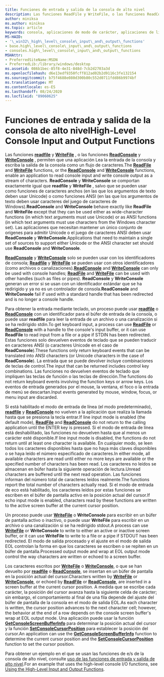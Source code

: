 ```yaml
---
title: Funciones de entrada y salida de la consola de alto nivel
description: Las funciones ReadFile y WriteFile, o las funciones ReadConsole y WriteConsole, permiten que una aplicación Lea la entrada de la consola y escriba la salida de la consola como un flujo de caracteres.
author: miniksa
ms.author: miniksa
ms.topic: article
keywords: consola, aplicaciones de modo de carácter, aplicaciones de línea de comandos, aplicaciones de terminal, API de consola
MS-HAID:
- '\_win32\_high\_level\_console\_input\_and\_output\_functions'
- base.high\_level\_console\_input\_and\_output\_functions
- consoles.high\_level\_console\_input\_and\_output\_functions
MSHAttr:
- PreferredSiteName:MSDN
- PreferredLib:/library/windows/desktop
ms.assetid: 086b1bec-85f8-4e31-848d-7cb2d2703a3d
ms.openlocfilehash: d6e13edf9350fcff812ad02b2d9116c3fe132154
ms.sourcegitcommit: b75f4688e080d300b80c552d0711fdd86b9974bf
ms.translationtype: MT
ms.contentlocale: es-ES
ms.lasthandoff: 08/24/2020
ms.locfileid: "89060625"
---
```

# <a name="high-level-console-input-and-output-functions"></a><span data-ttu-id="1261c-104">Funciones de entrada y salida de la consola de alto nivel</span><span class="sxs-lookup"><span data-stu-id="1261c-104">High-Level Console Input and Output Functions</span></span>


<span data-ttu-id="1261c-105">Las funciones [**readfile**](https://msdn.microsoft.com/library/windows/desktop/aa365467) y [**WriteFile**](https://msdn.microsoft.com/library/windows/desktop/aa365747) , o las funciones [**ReadConsole**](readconsole.md) y [**WriteConsole**](writeconsole.md) , permiten que una aplicación Lea la entrada de la consola y escriba la salida de la consola como un flujo de caracteres.</span><span class="sxs-lookup"><span data-stu-id="1261c-105">The [**ReadFile**](https://msdn.microsoft.com/library/windows/desktop/aa365467) and [**WriteFile**](https://msdn.microsoft.com/library/windows/desktop/aa365747) functions, or the [**ReadConsole**](readconsole.md) and [**WriteConsole**](writeconsole.md) functions, enable an application to read console input and write console output as a stream of characters.</span></span> <span data-ttu-id="1261c-106">**ReadConsole** y **WriteConsole** se comportan exactamente igual que **readfile** y **WriteFile** , salvo que se pueden usar como funciones de caracteres anchos (en las que los argumentos de texto deben usar Unicode) o como funciones ANSI (en las que los argumentos de texto deben usar caracteres del juego de caracteres de Windows).</span><span class="sxs-lookup"><span data-stu-id="1261c-106">**ReadConsole** and **WriteConsole** behave exactly like **ReadFile** and **WriteFile** except that they can be used either as wide-character functions (in which text arguments must use Unicode) or as ANSI functions (in which text arguments must use characters from the Windows character set).</span></span> <span data-ttu-id="1261c-107">Las aplicaciones que necesitan mantener un único conjunto de orígenes para admitir Unicode o el juego de caracteres ANSI deben usar **ReadConsole** y **WriteConsole**.</span><span class="sxs-lookup"><span data-stu-id="1261c-107">Applications that need to maintain a single set of sources to support either Unicode or the ANSI character set should use **ReadConsole** and **WriteConsole**.</span></span>

<span data-ttu-id="1261c-108">[**ReadConsole**](readconsole.md) y [**WriteConsole**](writeconsole.md) solo se pueden usar con los identificadores de consola; [**Readfile**](https://msdn.microsoft.com/library/windows/desktop/aa365467) y [**WriteFile**](https://msdn.microsoft.com/library/windows/desktop/aa365747) se pueden usar con otros identificadores (como archivos o canalizaciones).</span><span class="sxs-lookup"><span data-stu-id="1261c-108">[**ReadConsole**](readconsole.md) and [**WriteConsole**](writeconsole.md) can only be used with console handles; [**ReadFile**](https://msdn.microsoft.com/library/windows/desktop/aa365467) and [**WriteFile**](https://msdn.microsoft.com/library/windows/desktop/aa365747) can be used with other handles (such as files or pipes).</span></span> <span data-ttu-id="1261c-109">**ReadConsole** y **WriteConsole** generan un error si se usan con un identificador estándar que se ha redirigido y ya no es un controlador de consola.</span><span class="sxs-lookup"><span data-stu-id="1261c-109">**ReadConsole** and **WriteConsole** fail if used with a standard handle that has been redirected and is no longer a console handle.</span></span>

<span data-ttu-id="1261c-110">Para obtener la entrada mediante teclado, un proceso puede usar [**readfile**](https://msdn.microsoft.com/library/windows/desktop/aa365467) o [**ReadConsole**](readconsole.md) con un identificador para el búfer de entrada de la consola, o puede usar **readfile** para leer la entrada de un archivo o una canalización si se ha redirigido stdin.</span><span class="sxs-lookup"><span data-stu-id="1261c-110">To get keyboard input, a process can use [**ReadFile**](https://msdn.microsoft.com/library/windows/desktop/aa365467) or [**ReadConsole**](readconsole.md) with a handle to the console's input buffer, or it can use **ReadFile** to read input from a file or a pipe if STDIN has been redirected.</span></span> <span data-ttu-id="1261c-111">Estas funciones solo devuelven eventos de teclado que se pueden traducir en caracteres ANSI (o caracteres Unicode en el caso de **ReadConsole**).</span><span class="sxs-lookup"><span data-stu-id="1261c-111">These functions only return keyboard events that can be translated into ANSI characters (or Unicode characters in the case of **ReadConsole**).</span></span> <span data-ttu-id="1261c-112">La entrada que se puede devolver incluye combinaciones de teclas de control.</span><span class="sxs-lookup"><span data-stu-id="1261c-112">The input that can be returned includes control key combinations.</span></span> <span data-ttu-id="1261c-113">Las funciones no devuelven eventos de teclado que impliquen las teclas de función o las teclas de dirección.</span><span class="sxs-lookup"><span data-stu-id="1261c-113">The functions do not return keyboard events involving the function keys or arrow keys.</span></span> <span data-ttu-id="1261c-114">Los eventos de entrada generados por el mouse, la ventana, el foco o la entrada de menú se descartan.</span><span class="sxs-lookup"><span data-stu-id="1261c-114">Input events generated by mouse, window, focus, or menu input are discarded.</span></span>

<span data-ttu-id="1261c-115">Si está habilitado el modo de entrada de línea (el modo predeterminado), [**readfile**](https://msdn.microsoft.com/library/windows/desktop/aa365467) y [**ReadConsole**](readconsole.md) no vuelven a la aplicación que realiza la llamada hasta que se presiona la tecla entrar.</span><span class="sxs-lookup"><span data-stu-id="1261c-115">If line input mode is enabled (the default mode), [**ReadFile**](https://msdn.microsoft.com/library/windows/desktop/aa365467) and [**ReadConsole**](readconsole.md) do not return to the calling application until the ENTER key is pressed.</span></span> <span data-ttu-id="1261c-116">Si el modo de entrada de línea está deshabilitado, las funciones no devuelven hasta que al menos un carácter esté disponible.</span><span class="sxs-lookup"><span data-stu-id="1261c-116">If line input mode is disabled, the functions do not return until at least one character is available.</span></span> <span data-ttu-id="1261c-117">En cualquier modo, se leen todos los caracteres disponibles hasta que no haya más claves disponibles o se haya leído el número especificado de caracteres.</span><span class="sxs-lookup"><span data-stu-id="1261c-117">In either mode, all available characters are read until either no more keys are available or the specified number of characters has been read.</span></span> <span data-ttu-id="1261c-118">Los caracteres no leídos se almacenan en búfer hasta la siguiente operación de lectura.</span><span class="sxs-lookup"><span data-stu-id="1261c-118">Unread characters are buffered until the next read operation.</span></span> <span data-ttu-id="1261c-119">Las funciones informan del número total de caracteres leídos realmente.</span><span class="sxs-lookup"><span data-stu-id="1261c-119">The functions report the total number of characters actually read.</span></span> <span data-ttu-id="1261c-120">Si el modo de entrada de eco está habilitado, los caracteres leídos por estas funciones se escriben en el búfer de pantalla activo en la posición actual del cursor.</span><span class="sxs-lookup"><span data-stu-id="1261c-120">If echo input mode is enabled, characters read by these functions are written to the active screen buffer at the current cursor position.</span></span>

<span data-ttu-id="1261c-121">Un proceso puede usar [**WriteFile**](https://msdn.microsoft.com/library/windows/desktop/aa365747) o **WriteConsole** para escribir en un búfer de pantalla activo o inactivo, o puede usar **WriteFile** para escribir en un archivo o una canalización si se ha redirigido stdout.</span><span class="sxs-lookup"><span data-stu-id="1261c-121">A process can use [**WriteFile**](https://msdn.microsoft.com/library/windows/desktop/aa365747) or **WriteConsole** to write to either an active or inactive screen buffer, or it can use **WriteFile** to write to a file or a pipe if STDOUT has been redirected.</span></span> <span data-ttu-id="1261c-122">El modo de salida procesado y el ajuste en el modo de salida EOL controlan la forma en que los caracteres se escriben o se repiten en un búfer de pantalla.</span><span class="sxs-lookup"><span data-stu-id="1261c-122">Processed output mode and wrap at EOL output mode control the way characters are written or echoed to a screen buffer.</span></span>

<span data-ttu-id="1261c-123">Los caracteres escritos por [**WriteFile**](https://msdn.microsoft.com/library/windows/desktop/aa365747) o [**WriteConsole**](writeconsole.md), o que se han devuelto por [**readfile**](https://msdn.microsoft.com/library/windows/desktop/aa365467) o [**ReadConsole**](readconsole.md), se insertan en un búfer de pantalla en la posición actual del cursor.</span><span class="sxs-lookup"><span data-stu-id="1261c-123">Characters written by [**WriteFile**](https://msdn.microsoft.com/library/windows/desktop/aa365747) or [**WriteConsole**](writeconsole.md), or echoed by [**ReadFile**](https://msdn.microsoft.com/library/windows/desktop/aa365467) or [**ReadConsole**](readconsole.md), are inserted in a screen buffer at the current cursor position.</span></span> <span data-ttu-id="1261c-124">A medida que se escribe cada carácter, la posición del cursor avanza hasta la siguiente celda de carácter; sin embargo, el comportamiento al final de una fila depende del ajuste del búfer de pantalla de la consola en el modo de salida EOL.</span><span class="sxs-lookup"><span data-stu-id="1261c-124">As each character is written, the cursor position advances to the next character cell; however, the behavior at the end of a row depends on the console screen buffer's wrap at EOL output mode.</span></span> <span data-ttu-id="1261c-125">Una aplicación puede usar la función [**GetConsoleScreenBufferInfo**](getconsolescreenbufferinfo.md) para determinar la posición actual del cursor y la función [**SetConsoleCursorPosition**](setconsolecursorposition.md) para establecer la posición del cursor.</span><span class="sxs-lookup"><span data-stu-id="1261c-125">An application can use the [**GetConsoleScreenBufferInfo**](getconsolescreenbufferinfo.md) function to determine the current cursor position and the [**SetConsoleCursorPosition**](setconsolecursorposition.md) function to set the cursor position.</span></span>

<span data-ttu-id="1261c-126">Para obtener un ejemplo en el que se usan las funciones de e/s de la consola de alto nivel, consulte [uso de las funciones de entrada y salida de alto nivel](using-the-high-level-input-and-output-functions.md).</span><span class="sxs-lookup"><span data-stu-id="1261c-126">For an example that uses the high-level console I/O functions, see [Using the High-Level Input and Output Functions](using-the-high-level-input-and-output-functions.md).</span></span>

 

 




